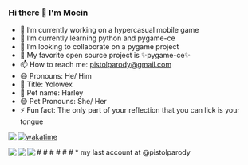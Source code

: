 ### Hi there 👋 I'm Moein

- 🔭 I’m currently working on a hypercasual mobile game
- 🌱 I’m currently learning python and pygame-ce
- 👯 I’m looking to collaborate on a pygame project
- 🌳 My favorite open source project is ✨pygame-ce✨
- 📫 How to reach me: pistolparody@gmail.com
- 😄 Pronouns: He/ Him
- 📛 Title: Yolowex
- 🐶 Pet name: Harley
- 😅 Pet Pronouns: She/ Her
- ⚡ Fun fact: The only part of your reflection that you can lick is your tongue


<a href="https://github.com/anuraghazra/github-readme-stats">
  <img align="left" src="https://github-readme-stats.vercel.app/api?username=yolowex&count_private=true&show_icons=true&theme=merko" />
</a>

[![wakatime](https://wakatime.com/badge/user/eb31e4ca-2bdc-4403-8de7-6d29488d75cd.svg)](https://wakatime.com/@eb31e4ca-2bdc-4403-8de7-6d29488d75cd)

<a href="https://github.com/anuraghazra/convoychat">
  <img align="left" src="https://github-readme-stats.vercel.app/api/top-langs/?username=yolowex&layout=compact&count_private=true&show_icons=false&theme=merko" />
</a> 
#
#
# 
# 
# 
# 
* my last account at @pistolparody
<a href="https://github.com/anuraghazra/github-readme-stats">
  <img align="left" src="https://github-readme-stats.vercel.app/api?username=pistolparody&count_private=true&show_icons=true&theme=merko" />
</a>

<a href="https://github.com/anuraghazra/convoychat">
  <img align="left" src="https://github-readme-stats.vercel.app/api/top-langs/?username=pistolparody&layout=compact&count_private=true&show_icons=false&theme=merko" />
</a>



